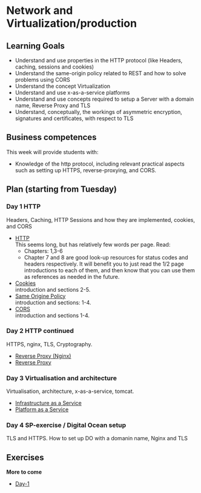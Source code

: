 # Network and Virtualization/production

## Learning Goals
  * Understand and use properties in the HTTP protocol (like Headers, caching,
    sessions and cookies)
  * Understand the same-origin policy related to REST and how to solve problems
    using CORS
  * Understand the concept Virtualization 
  * Understand and use x-as-a-service platforms
  * Understand and use concepts required to setup a Server with a domain name,
    Reverse Proxy and TLS 
  * Understand, conceptually, the workings of asymmetric encryption, signatures
    and certificates, with respect to TLS

## Business competences
This week will provide students with:
  * Knowledge of the http protocol, including relevant practical aspects such as
    setting up HTTPS, reverse-proxying, and CORS.

## Plan (starting from Tuesday)

### Day 1 HTTP
Headers, Caching, HTTP Sessions and how they are implemented, cookies, and CORS

- [HTTP](http://www.tutorialspoint.com/http/http_tutorial.pdf)  
  This seems long, but has relatively few words per page. Read:
    * Chapters: 1,3-6  
    * Chapter 7 and 8 are good look-up resources for status codes and headers
      respectively. It will benefit you to just read the 1/2 page introductions
      to each of them, and then know that you can use them as references as
      needed in the future.
- [Cookies](https://en.wikipedia.org/wiki/HTTP_cookie)  
  introduction and sections 2-5.
- [Same Origine Policy](https://en.wikipedia.org/wiki/Same-origin_policy)  
  introduction and sections: 1-4.
- [CORS](https://en.wikipedia.org/wiki/Cross-origin_resource_sharing)  
  introduction and sections 1-4.
<!--
- [Slides](https://efif.sharepoint.com/sites/cph/Lyngby/_layouts/15/guestaccess.aspx?docid=05f956c9304fe4b3b9ef5e626ce1df3bd&authkey=AfFUG-AXhD79TJgI9sDhnxY)
  introduction and sections 1-4.
  -->

### Day 2 HTTP continued
HTTPS, nginx, TLS, Cryptography.
- [Reverse Proxy (Nginx)](https://www.nginx.com/resources/glossary/reverse-proxy-server/)
- [Reverse Proxy](https://en.wikipedia.org/wiki/Reverse_proxy)
<!--
- [Slides - Security](https://efif.sharepoint.com/sites/cph/Lyngby/_layouts/15/guestaccess.aspx?docid=05cfcb6e243cb42df92f8371a2309df51&authkey=AcelND1RJpsVizwj29ihBSI)
- [Slides - Virtualisering og "Skyen"](https://efif.sharepoint.com/sites/cph/Lyngby/_layouts/15/guestaccess.aspx?docid=0f6157ac2da914f33ab1d46c082764c4f&authkey=AYcPnc2BWhlLoHiYvqKhmIw)
-->

### Day 3 Virtualisation and architecture
Virtualisation, architecture, x-as-a-service, tomcat.

- [Infrastructure as a Service](https://www.ibm.com/developerworks/cloud/library/cl-cloudservices1iaas/index.html)
- [Platform as a Service](https://www.ibm.com/developerworks/cloud/library/cl-cloudservices2paas/index.html)

### Day 4 SP-exercise / Digital Ocean setup
TLS and HTTPS. How to set up DO with a domanin name, Nginx and TLS


## Exercises 
**More to come**

<!--
| Level | Expectation |
| ------ | ----------- |
| Green | Ex1.1-5 Ex2.1-2, Ex2.4 Ex2.5 (except c) Ex3|
| Yellow | Ex1.6 Ex2.3 (except d.3) Ex2.5.c.1|
| Red | Ex1.7 Ex2.3.d Ex2.5.c.2|
-->
  * [Day-1](https://docs.google.com/document/d/1OjKW7PGWn231x4mWqhDNtBqTfZGlrS7a21io--BnGLA/edit?usp=sharing)
  <!--
  * [Day-2](https://docs.google.com/document/d/139JaYYO1y8S4ghWfkvBJlJji6nKZq6RqEQ35yQIkwtw/edit?usp=sharing)
  * [Day-3 (Java Socket Programming](https://docs.google.com/document/d/1q2gcCyZKuPPhJOq83k5EPGaarVFUjXktNf-6BFWFl00/edit?usp=sharing)
  * [Setup your Droplet (and leave it running until after the exam) as explained
    here](https://docs.google.com/document/d/1dhdOmyrq2JQc-MxIgn-IsSq3if1crjPbgeFLy7vmWcw/edit)
-->

